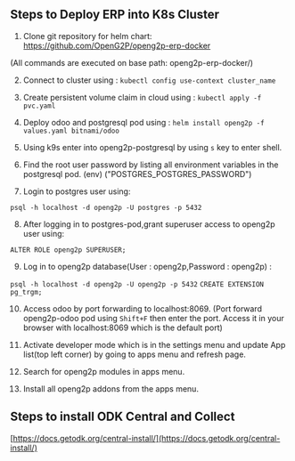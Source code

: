 ## Steps to Deploy ERP into K8s Cluster

1. Clone git repository for helm chart: https://github.com/OpenG2P/openg2p-erp-docker

(All commands are executed on base path: openg2p-erp-docker/)

2. Connect to cluster using :
`kubectl config use-context cluster_name`

3. Create persistent volume claim in cloud using :
`kubectl apply -f pvc.yaml`


4. Deploy odoo and postgresql pod using :
 `helm install openg2p -f values.yaml bitnami/odoo`


5. Using k9s enter into openg2p-postgresql by using `s` key to enter shell.


6. Find the root user password by listing all environment variables in the postgresql pod. (env)
("POSTGRES_POSTGRES_PASSWORD")

7. Login to postgres user using:

`psql -h localhost -d openg2p -U postgres -p 5432`

8. After logging in to postgres-pod,grant superuser access to openg2p user using:

`ALTER ROLE openg2p SUPERUSER;`

9. Log in to openg2p database(User : openg2p,Password : openg2p) :

`psql -h localhost -d openg2p -U openg2p -p 5432`
`CREATE EXTENSION pg_trgm;`

10. Access odoo by port forwarding to localhost:8069.
(Port forward openg2p-odoo pod using `Shift+F` then enter the port. Access it in your browser with localhost:8069 which is the default port)

11. Activate developer mode which is in the settings menu and update App list(top left corner) by going to apps menu and refresh page.

12. Search for openg2p modules in apps menu.

13. Install all openg2p addons from the apps menu.

## Steps to install ODK Central and Collect

[https://docs.getodk.org/central-install/](https://docs.getodk.org/central-install/)